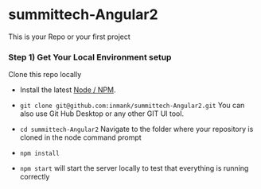# summittech-Angular2
This is your Repo or your first project

### Step 1) Get Your Local Environment setup

Clone this repo locally

* Install the latest [Node / NPM](https://nodejs.org).

* `git clone git@github.com:inmank/summittech-Angular2.git`
You can also use Git Hub Desktop or any other GIT UI tool.

* `cd summittech-Angular2`
Navigate to the folder where your repository is cloned in the node command prompt

* `npm install`

* `npm start` will start the server locally to test that everything is running correctly
